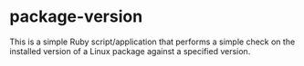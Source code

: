 # package-version
This is a simple Ruby script/application that performs a simple check on the installed version of a Linux package against a specified version.
